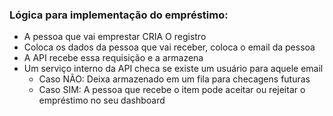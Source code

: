 ### Lógica para implementação do empréstimo:

- A pessoa que vai emprestar CRIA O registro
- Coloca os dados da pessoa que vai receber, coloca o email da pessoa
- A API recebe essa requisição e a armazena
- Um serviço interno da API checa se existe um usuário para aquele email
  - Caso NÃO:
    Deixa armazenado em um fila para checagens futuras
  - Caso SIM:
    A pessoa que recebe o item pode aceitar ou rejeitar o empréstimo no seu dashboard
